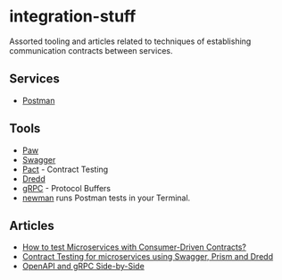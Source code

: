 # integration-stuff

Assorted tooling and articles related to techniques of establishing communication contracts between services.

## Services

- [Postman](https://www.getpostman.com/)

## Tools

- [Paw](https://paw.cloud/)
- [Swagger](https://swagger.io/)  
- [Pact](https://docs.pact.io/) - Contract Testing
- [Dredd](https://github.com/apiaryio/dredd)
- [gRPC](https://grpc.io/) - Protocol Buffers
- [newman](https://www.npmjs.com/package/newman) runs Postman tests in your Terminal.

## Articles

- [How to test Microservices with Consumer-Driven Contracts?](https://hackernoon.com/how-to-test-microservices-with-consumer-driven-contracts-9bf5c2c05349)
- [Contract Testing for microservices using Swagger, Prism and Dredd](https://medium.com/@m_arlandy/contract-testing-for-microservices-using-swagger-prism-and-dredd-efdd463b9433)
- [OpenAPI and gRPC Side-by-Side](https://medium.com/apis-and-digital-transformation/openapi-and-grpc-side-by-side-b6afb08f75ed)
